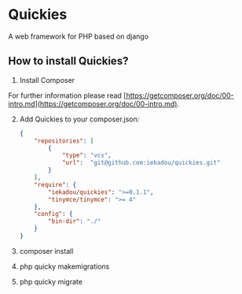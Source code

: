 # Quickies

A web framework for PHP based on django

## How to install Quickies?

1. Install Composer

For further information please read [https://getcomposer.org/doc/00-intro.md](https://getcomposer.org/doc/00-intro.md).

2. Add Quickies to your composer.json:

	```json
    {
        "repositories": [
            {
                "type": "vcs",
                "url":  "git@github.com:iekadou/quickies.git"
            }
        ],
        "require": {
            "iekadou/quickies": ">=0.1.1",
            "tinymce/tinymce": ">= 4"
        },
        "config": {
            "bin-dir": "./"
        }
    }
	```

3. composer install

4. php quicky makemigrations

5. php quicky migrate
